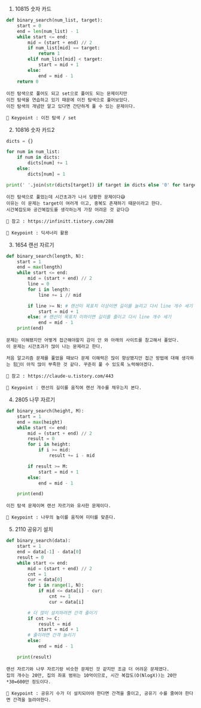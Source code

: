 1. 10815 숫자 카드
``` python
def binary_search(num_list, target):
    start = 0
    end = len(num_list) - 1
    while start <= end:
        mid = (start + end) // 2
        if num_list[mid] == target:
            return 1
        elif num_list[mid] < target:
            start = mid + 1
        else:
            end = mid - 1
    return 0
```

    이진 탐색으로 풀어도 되고 set으로 풀어도 되는 문제이지만
    이진 탐색을 연습하고 있기 때문에 이진 탐색으로 풀어보았다.
    이진 탐색의 개념만 알고 있다면 간단하게 풀 수 있는 문제이다.

    🔑 Keypoint : 이진 탐색 / set

2. 10816 숫자 카드2
``` python
dicts = {}

for num in num_list:
    if num in dicts:
        dicts[num] += 1
    else:
        dicts[num] = 1

print(' '.join(str(dicts[target]) if target in dicts else '0' for target in check_list))
```

    이진 탐색으로 풀었는데 시간초과가 나서 당황한 문제이다😅
    이유는 이 문제는 target이 여러개 이고, 중복도 존재하기 때문이라고 한다.
    시간복잡도와 공간복잡도를 생각하는게 가장 어려운 것 같다😥

    📖 참고 : https://infinitt.tistory.com/288

    🔑 Keypoint : 딕셔너리 활용

3. 1654 랜선 자르기
``` python
def binary_search(length, N):
    start = 1
    end = max(length)
    while start <= end:
        mid = (start + end) // 2
        line = 0
        for i in length:
            line += i // mid

        if line >= N: # 랜선이 목표치 이상이면 길이를 늘리고 다시 line 개수 세기
            start = mid + 1
        else: # 랜선이 목표치 이하이면 길이를 줄이고 다시 line 개수 세기
            end = mid - 1
    print(end)
```

    문제는 이해됐지만 어떻게 접근해야할지 감이 안 와 아래의 사이트를 참고해서 풀었다.
    이 문제는 시간초과가 많이 나는 문제라고 한다.
    
    처음 알고리즘 문제를 풀었을 때보다 문제 이해력은 많이 향상됐지만 접근 방법에 대해 생각하는 힘💪이 아직 많이 부족한 것 같다. 꾸준히 풀 수 있도록 노력해야겠다.

    📖 참고 : https://claude-u.tistory.com/443

    🔑 Keypoint : 랜선의 길이를 움직여 랜선 개수를 채우는지 본다.

4. 2805 나무 자르기
``` python
def binary_search(height, M):
    start = 1
    end = max(height)
    while start <= end:
        mid = (start + end) // 2
        result = 0
        for i in height:
            if i >= mid:
                result += i - mid

        if result >= M:
            start = mid + 1
        else:
            end = mid - 1

    print(end)
```

    이진 탐색 문제이며 랜선 자르기와 유사한 문제이다.

    🔑 Keypoint : 나무의 높이를 움직여 미터를 맞춘다.

5. 2110 공유기 설치
``` python
def binary_search(data):
    start = 1
    end = data[-1] - data[0]
    result = 0
    while start <= end:
        mid = (start + end) // 2
        cnt = 1
        cur = data[0]
        for i in range(1, N):
            if mid <= data[i] - cur:
                cnt += 1
                cur = data[i]

        # 더 많이 설치하려면 간격 줄이기
        if cnt >= C:
            result = mid
            start = mid + 1
        # 줄이려면 간격 늘리기
        else:
            end = mid - 1

    print(result)
```

    랜선 자르기와 나무 자르기랑 비슷한 문제인 것 같지만 조금 더 어려운 문제였다.
    집의 개수는 20만, 집의 좌표 범위는 10억이므로, 시간 복잡도(O(NlogX))는 20만*30=600만 정도이다.

    🔑 Keypoint : 공유기 수가 더 설치되어야 한다면 간격을 줄이고, 공유기 수를 줄여야 한다면 간격을 늘려야한다.